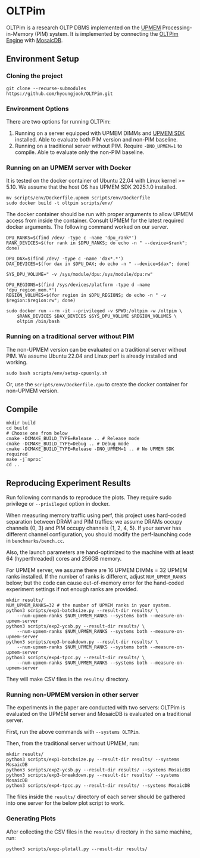 # OLTPim

OLTPim is a research OLTP DBMS implemented on the [UPMEM](https://www.upmem.com/) Processing-in-Memory (PIM) system.
It is implemented by connecting the [OLTPim Engine](https://github.com/hyoungjook/oltpim-engine) with [MosaicDB](https://github.com/sfu-dis/mosaicdb).

## Environment Setup

### Cloning the project
```shell
git clone --recurse-submodules https://github.com/hyoungjook/OLTPim.git
```

### Environment Options
There are two options for running OLTPim:
1. Running on a server equipped with UPMEM DIMMs and [UPMEM SDK](https://sdk.upmem.com) installed. Able to evaluate both PIM version and non-PIM baseline.
2. Running on a traditional server without PIM. Require `-DNO_UPMEM=1` to compile. Able to evaluate only the non-PIM baseline.

### Running on an UPMEM server with Docker
It is tested on the docker container of Ubuntu 22.04 with Linux kernel >= 5.10.
We assume that the host OS has UPMEM SDK 2025.1.0 installed.
```shell
mv scripts/env/Dockerfile.upmem scripts/env/Dockerfile
sudo docker build -t oltpim scripts/env/
```

The docker container should be run with proper arguments to allow UPMEM access from inside the container.
Consult UPMEM for the latest required docker arguments.
The following command worked on our server.
```shell
DPU_RANKS=$(find /dev/ -type c -name 'dpu_rank*')
RANK_DEVICES=$(for rank in $DPU_RANKS; do echo -n " --device=$rank"; done)

DPU_DAX=$(find /dev/ -type c -name 'dax*.*')
DAX_DEVICES=$(for dax in $DPU_DAX; do echo -n " --device=$dax"; done)

SYS_DPU_VOLUME=" -v /sys/module/dpu:/sys/module/dpu:rw"

DPU_REGIONS=$(find /sys/devices/platform -type d -name 'dpu_region_mem.*')
REGION_VOLUMES=$(for region in $DPU_REGIONS; do echo -n " -v $region:$region:rw"; done)

sudo docker run --rm -it --privileged -v $PWD:/oltpim -w /oltpim \
    $RANK_DEVICES $DAX_DEVICES $SYS_DPU_VOLUME $REGION_VOLUMES \
    oltpim /bin/bash 
```

### Running on a traditional server without PIM
The non-UPMEM version can be evaluated on a traditional server without PIM.
We assume Ubuntu 22.04 and Linux perf is already installed and working.
```shell
sudo bash scripts/env/setup-cpuonly.sh
```

Or, use the `scripts/env/Dockerfile.cpu` to create the docker container for non-UPMEM version.

## Compile

```shell
mkdir build
cd build
# Choose one from below
cmake -DCMAKE_BUILD_TYPE=Release .. # Release mode
cmake -DCMAKE_BUILD_TYPE=Debug .. # Debug mode
cmake -DCMAKE_BUILD_TYPE=Release -DNO_UPMEM=1 .. # No UPMEM SDK required
make -j`nproc`
cd ..
```

## Reproducing Experiment Results

Run following commands to reproduce the plots. They require sudo privilege or `--privileged` option in docker.

When measuring memory traffic using perf, this project uses hard-coded separation
between DRAM and PIM traffics: we assume DRAMs occupy channels {0, 3} and PIM occupy channels {1, 2, 4, 5}.
If your server has different channel configuration, you should modify the perf-launching code in `benchmarks/bench.cc`.

Also, the launch parameters are hand-optimized to the machine with at least 64 (hyperthreaded) cores and 256GB memory.

For UPMEM server, we assume there are 16 UPMEM DIMMs = 32 UPMEM ranks installed.
If the number of ranks is different, adjust `NUM_UPMEM_RANKS` below; but the code can cause out-of-memory error for the hand-coded experiment settings if not enough ranks are provided.

```shell
mkdir results/
NUM_UPMEM_RANKS=32 # the number of UPMEM ranks in your system.
python3 scripts/exp1-batchsize.py --result-dir results/ \
    --num-upmem-ranks $NUM_UPMEM_RANKS --systems both --measure-on-upmem-server
python3 scripts/exp2-ycsb.py --result-dir results/ \
    --num-upmem-ranks $NUM_UPMEM_RANKS --systems both --measure-on-upmem-server
python3 scripts/exp3-breakdown.py --result-dir results/ \
    --num-upmem-ranks $NUM_UPMEM_RANKS --systems both --measure-on-upmem-server
python3 scripts/exp4-tpcc.py --result-dir results/ \
    --num-upmem-ranks $NUM_UPMEM_RANKS --systems both --measure-on-upmem-server
```

They will make CSV files in the `results/` directory.

### Running non-UPMEM version in other server

The experiments in the paper are conducted with two servers: OLTPim is evaluated on the UPMEM server and MosaicDB is evaluated on a traditional server.

First, run the above commands with `--systems OLTPim`.

Then, from the traditional server without UPMEM, run:

```shell
mkdir results/
python3 scripts/exp1-batchsize.py --result-dir results/ --systems MosaicDB
python3 scripts/exp2-ycsb.py --result-dir results/ --systems MosaicDB
python3 scripts/exp3-breakdown.py --result-dir results/ --systems MosaicDB
python3 scripts/exp4-tpcc.py --result-dir results/ --systems MosaicDB
```

The files inside the `results/` directory of each server should be gathered into one server for the below plot script to work.

### Generating Plots

After collecting the CSV files in the `results/` directory in the same machine, run:

```shell
python3 scripts/expz-plotall.py --result-dir results/
```
